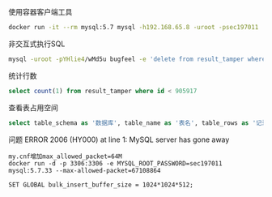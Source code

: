 使用容器客户端工具

```bash
docker run -it --rm mysql:5.7 mysql -h192.168.65.8 -uroot -psec197011
```

非交互式执行SQL

```bash
mysql -uroot -pYHlie4/wMd5u bugfeel -e 'delete from result_tamper where id = 905916'
```

统计行数

```sql
select count(1) from result_tamper where id < 905917
```

查看表占用空间

```sql
select table_schema as '数据库', table_name as '表名', table_rows as '记录数', truncate(data_length/1024/1024, 2) as '数据容量(MB)', truncate(index_length/1024/1024, 2) as '索引容量(MB)' from information_schema.tables order by data_length asc, index_length asc;
```


问题
ERROR 2006 (HY000) at line 1: MySQL server has gone away
```shell
my.cnf增加max_allowed_packet=64M
docker run -d -p 3306:3306 -e MYSQL_ROOT_PASSWORD=sec197011 mysql:5.7.33 --max-allowed-packet=67108864

SET GLOBAL bulk_insert_buffer_size = 1024*1024*512;
```
